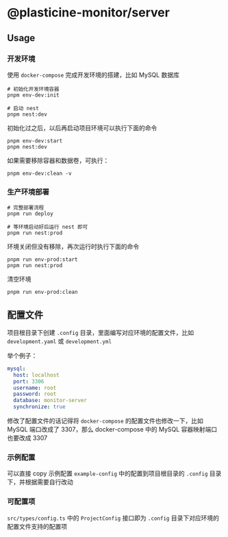 # @plasticine-monitor/server

## Usage

### 开发环境

使用 `docker-compose` 完成开发环境的搭建，比如 MySQL 数据库

```shell
# 初始化开发环境容器
pnpm env-dev:init

# 启动 nest
pnpm nest:dev
```

初始化过之后，以后再启动项目环境可以执行下面的命令

```shell
pnpm env-dev:start
pnpm nest:dev
```

如果需要移除容器和数据卷，可执行：

```shell
pnpm env-dev:clean -v
```

### 生产环境部署

```shell
# 完整部署流程
pnpm run deploy

# 等环境启动好后运行 nest 即可
pnpm run nest:prod
```

环境关闭但没有移除，再次运行时执行下面的命令

```shell
pnpm run env-prod:start
pnpm run nest:prod
```

清空环境

```shell
pnpm run env-prod:clean
```

## 配置文件

项目根目录下创建 `.config` 目录，里面编写对应环境的配置文件，比如 `development.yaml` 或 `development.yml`

举个例子：

```yaml
mysql:
  host: localhost
  port: 3306
  username: root
  password: root
  database: monitor-server
  synchronize: true
```

修改了配置文件的话记得将 `docker-compose` 的配置文件也修改一下，比如 MySQL 端口改成了 3307，那么 docker-compose 中的 MySQL 容器映射端口也要改成 3307

### 示例配置

可以直接 copy 示例配置 `example-config` 中的配置到项目根目录的 `.config` 目录下，并根据需要自行改动

### 可配置项

`src/types/config.ts` 中的 `ProjectConfig` 接口即为 `.config` 目录下对应环境的配置文件支持的配置项
